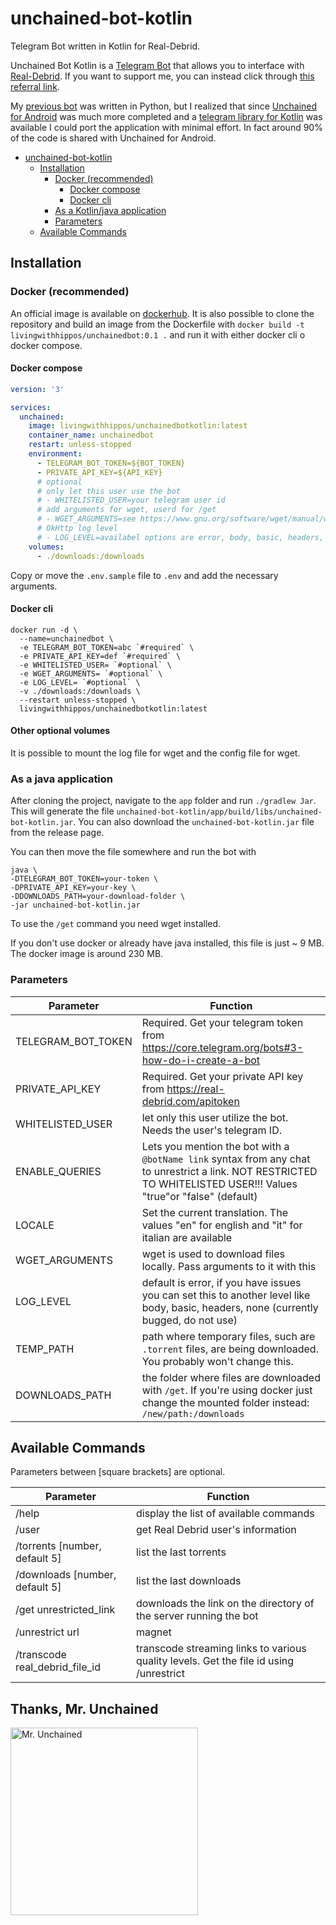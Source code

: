 # unchained-bot-kotlin

Telegram Bot written in Kotlin for Real-Debrid.

Unchained Bot Kotlin is a [Telegram Bot](https://core.telegram.org/bots) that allows you to interface with [Real-Debrid](https://real-debrid.com/). If you want to support me, you can instead click through [this referral link](http://real-debrid.com/?id=78841).

My [previous bot](https://github.com/LivingWithHippos/unchained-bot) was written in Python, but I realized that since [Unchained for Android](https://github.com/LivingWithHippos/unchained-android) was much more completed and a [telegram library for Kotlin](https://github.com/kotlin-telegram-bot/kotlin-telegram-bot) was available I could port the application with minimal effort. In fact around 90% of the code is shared with Unchained for Android.

- [unchained-bot-kotlin](#unchained-bot-kotlin)
  * [Installation](#installation)
    + [Docker (recommended)](#docker--recommended-)
      - [Docker compose](#docker-compose)
      - [Docker cli](#docker-cli)
    + [As a Kotlin/java application](#as-a-kotlin-java-application)
    + [Parameters](#parameters)
  * [Available Commands](#available-commands)

## Installation

### Docker (recommended)

An official image is available on [dockerhub](https://hub.docker.com/r/livingwithhippos/unchainedbotkotlin). It is also possible to clone the repository and build an image from the Dockerfile with `docker build -t livingwithhippos/unchainedbot:0.1 .` and run it with either docker cli o docker compose.

#### Docker compose

```yaml
version: '3'

services:
  unchained:
    image: livingwithhippos/unchainedbotkotlin:latest
    container_name: unchainedbot
    restart: unless-stopped
    environment:
      - TELEGRAM_BOT_TOKEN=${BOT_TOKEN}
      - PRIVATE_API_KEY=${API_KEY}
      # optional
      # only let this user use the bot
      # - WHITELISTED_USER=your telegram user id
      # add arguments for wget, userd for /get
      # - WGET_ARGUMENTS=see https://www.gnu.org/software/wget/manual/wget.html, default is "--no-verbose"
      # OkHttp log level
      # - LOG_LEVEL=availabel options are error, body, basic, headers, none. Default is error
    volumes:
      - ./downloads:/downloads
```

Copy or move the `.env.sample` file to `.env` and add the necessary arguments.

#### Docker cli

```shell
docker run -d \
  --name=unchainedbot \
  -e TELEGRAM_BOT_TOKEN=abc `#required` \
  -e PRIVATE_API_KEY=def `#required` \
  -e WHITELISTED_USER= `#optional` \
  -e WGET_ARGUMENTS= `#optional` \
  -e LOG_LEVEL= `#optional` \
  -v ./downloads:/downloads \
  --restart unless-stopped \
  livingwithhippos/unchainedbotkotlin:latest
```

#### Other optional volumes

It is possible to mount the log file for wget and the config file for wget.


### As a java application

After cloning the project, navigate to the `app` folder and run `./gradlew Jar`. This will generate the file `unchained-bot-kotlin/app/build/libs/unchained-bot-kotlin.jar`. You can also download the `unchained-bot-kotlin.jar` file from the release page.

You can then move the file somewhere and run the bot with 

```shell
java \
-DTELEGRAM_BOT_TOKEN=your-token \
-DPRIVATE_API_KEY=your-key \
-DDOWNLOADS_PATH=your-download-folder \
-jar unchained-bot-kotlin.jar
```

To use the `/get` command you need wget installed.

If you don't use docker or already have java installed, this file is just ~ 9 MB. The docker image is around 230 MB.

### Parameters

| Parameter | Function                                                                                                                                                            |
|---|---------------------------------------------------------------------------------------------------------------------------------------------------------------------|
| TELEGRAM_BOT_TOKEN | Required. Get your telegram token from https://core.telegram.org/bots#3-how-do-i-create-a-bot                                                                       |
| PRIVATE_API_KEY | Required. Get your private API key from https://real-debrid.com/apitoken                                                                                            |
| WHITELISTED_USER | let only this user utilize the bot. Needs the user's telegram ID.                                                                                                   |
| ENABLE_QUERIES | Lets you mention the bot with a `@botName link` syntax from any chat to unrestrict  a link. NOT RESTRICTED TO WHITELISTED USER!!! Values "true"or "false" (default) |
| LOCALE | Set the current translation. The values "en" for english and "it" for italian are available                                                                         |
| WGET_ARGUMENTS | wget is used to download files locally. Pass arguments to it with this                                                                                              |
| LOG_LEVEL | default is error, if you have issues you can set this to another level like body, basic, headers, none (currently bugged, do not use)                               |
| TEMP_PATH | path where temporary files, such are `.torrent` files, are being downloaded. You probably won't change this.                                                        |
| DOWNLOADS_PATH | the folder where files are downloaded with `/get`. If you're using docker just change the mounted folder instead: `/new/path:/downloads`                            |

## Available Commands

Parameters between [square brackets] are optional.

| Parameter                      | Function |
|--------------------------------|---|
| /help                          | display the list of available commands |
| /user                          | get Real Debrid user's information |
| /torrents [number, default 5]  | list the last torrents |
| /downloads [number, default 5] | list the last downloads |
| /get unrestricted_link         | downloads the link on the directory of the server running the bot |
| /unrestrict url                |magnet|torrent file link | generate a download link. Magnet/Torrents will be queued, check their status with /torrents |
| /transcode real_debrid_file_id | transcode streaming links to various quality levels. Get the file id using /unrestrict |

## Thanks, Mr. Unchained
<a href="https://imgbb.com/"><img src="https://i.ibb.co/grzjQsT/Oliva.jpg" width=300 alt="Mr. Unchained" border="0"></a>